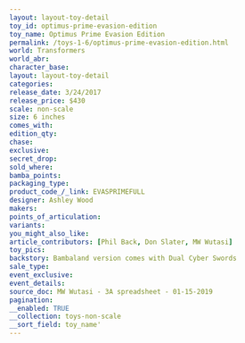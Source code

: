 ```yaml
---
layout: layout-toy-detail 
toy_id: optimus-prime-evasion-edition
toy_name: Optimus Prime Evasion Edition
permalink: /toys-1-6/optimus-prime-evasion-edition.html
world: Transformers
world_abr: 
character_base: 
layout: layout-toy-detail
categories: 
release_date: 3/24/2017
release_price: $430 
scale: non-scale
size: 6 inches
comes_with: 
edition_qty: 
chase: 
exclusive: 
secret_drop: 
sold_where: 
bamba_points: 
packaging_type: 
product_code_/_link: EVASPRIMEFULL
designer: Ashley Wood
makers: 
points_of_articulation: 
variants: 
you_might_also_like: 
article_contributors: [Phil Back, Don Slater, MW Wutasi]
toy_pics: 
backstory: Bambaland version comes with Dual Cyber Swords
sale_type: 
event_exclusive: 
event_details: 
source_doc: MW Wutasi - 3A spreadsheet - 01-15-2019
pagination: 
__enabled: TRUE
__collection: toys-non-scale
__sort_field: toy_name'
---
```

